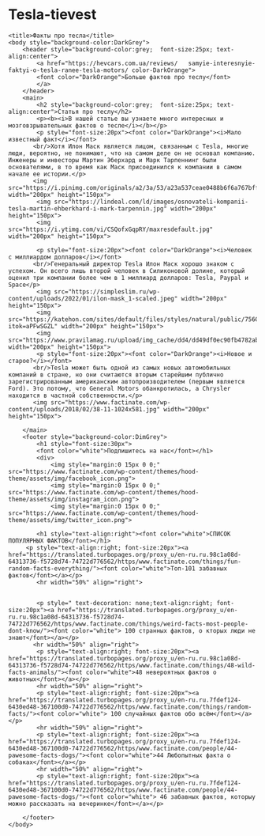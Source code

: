 # Tesla-tievest
<html>

    
    <title>Факты про тесла</title>
    <body style="background-color:DarkGrey">
        <header style="background-color:grey;  font-size:25px; text-align:center">
            <a href="https://hevcars.com.ua/reviews/   samyie-interesnyie-faktyi-o-tesla-ranee-tesla-motors/ color-DarkOrange">
            <font color="DarkOrange">Больше фактов про теслу</font>
            </a>
        </header>
        <main>
            <h2 style="background-color:grey;  font-size:25px; text-align:center">Статья про теслу</h2>
            <p><b><i>В нашей статье вы узнаете много интересных и мозговзрывательных фактов о тесле</i></b></p>
            <p style="font-size:20px"><font color="DarkOrange"><i>Мало известный факт</i></font>
           <br/>Хотя Илон Маск является лицом, связанным с Tesla, многие люди, вероятно, не понимают, что на самом деле он не основал компанию. Инженеры и инвесторы Мартин Эберхард и Марк Тарпеннинг были основателями, в то время как Маск присоединился к компании в самом начале ее истории.</p>
           <img src="https://i.pinimg.com/originals/a2/3a/53/a23a537ceae0488b6f6a767bff45336a.jpg" width="200px" height="150px">  
            <img src="https://lindeal.com/ld/images/osnovateli-kompanii-tesla-martin-ehberkhard-i-mark-tarpennin.jpg" width="200px" height="150px">
            <img src="https://i.ytimg.com/vi/CSQofxGqpRY/maxresdefault.jpg" width="200px" height="150px">

            <p style="font-size:20px"><font color="DarkOrange"><i>Человек с миллиардом долларов</i></font>
           <br/>Генеральный директор Tesla Илон Маск хорошо знаком с успехом. Он всего лишь второй человек в Силиконовой долине, который оценил три компании более чем в 1 миллиард долларов: Tesla, Paypal и Space</p>
            <img src="https://simpleslim.ru/wp-content/uploads/2022/01/ilon-mask_1-scaled.jpeg" width="200px" height="150px">  
            <img src="https://katehon.com/sites/default/files/styles/natural/public/756086941371942.jpg?itok=aPFwSGZL" width="200px" height="150px">
            <img src="https://www.pravilamag.ru/upload/img_cache/dd4/dd49df0ec90fb4782ab10f6dfd2ca4c1_ce_4000x2495x0x143_cropped_1332x888.jpg" width="200px" height="150px">
            <p style="font-size:20px"><font color="DarkOrange"><i>Новое и старое?</i></font>
           <br/>Tesla может быть одной из самых новых автомобильных компаний в стране, но они считаются вторым старейшим публично зарегистрированным американским автопроизводителем (первым является Ford). Это потому, что General Motors обанкротилась, а Chrysler находится в частной собственности.</p>
           <img src="https://www.factinate.com/wp-content/uploads/2018/02/38-11-1024x581.jpg" width="200px" height="150px">

        </main>
        <footer style="background-color:DimGrey">
            <h1 style="font-size:30px">
            <font color="white">Подпишитесь на нас</font></h1>
            <div>
                <img style="margin:0 15px 0 0;" src="https://www.factinate.com/wp-content/themes/hood-theme/assets/img/facebook_icon.png">
                <img style="margin:0 15px 0 0;" src="https://www.factinate.com/wp-content/themes/hood-theme/assets/img/instagram_icon.png">
                <img style="margin:0 15px 0 0;" src="https://www.factinate.com/wp-content/themes/hood-theme/assets/img/twitter_icon.png">
</div>

            <h1 style="text-align:right"><font color="white">СПИСОК ПОПУЛЯРНЫХ ФАКТОВ</font></h1>
         <p style="text-align:right; font-size:20px"><a href="https://translated.turbopages.org/proxy_u/en-ru.ru.98c1a08d-64313736-f5728d74-74722d776562/https/www.factinate.com/things/fun-random-facts-everything/"><font color="white">Топ-101 забавных фактов</font></a></p>
            <hr width="50%" align="right">


            <p style=" text-decoration: none;text-align:right; font-size:20px"><a href="https://translated.turbopages.org/proxy_u/en-ru.ru.98c1a08d-64313736-f5728d74-74722d776562/https/www.factinate.com/things/weird-facts-most-people-dont-know/"><font color="white"> 100 странных фактов, о кторых люди не знают</font></a></p>
           <hr width="50%" align="right">
            <p style="text-align:right; font-size:20px"><a href="https://translated.turbopages.org/proxy_u/en-ru.ru.98c1a08d-64313736-f5728d74-74722d776562/https/www.factinate.com/things/48-wild-facts-animals/"><font color="white">48 невероятных фактов о животных</font></a></p>
            <hr width="50%" align="right">
            <p style="text-align:right; font-size:20px"><a href="https://translated.turbopages.org/proxy_u/en-ru.ru.7fdef124-6430ed48-367100d0-74722d776562/https/www.factinate.com/things/random-facts/"><font color="white"> 100 случайных фактов обо всём</font></a></p>
            <hr width="50%" align="right">
            <p style="text-align:right; font-size:20px"><a href="https://translated.turbopages.org/proxy_u/en-ru.ru.7fdef124-6430ed48-367100d0-74722d776562/https/www.factinate.com/people/44-pawesome-facts-dogs/"><font color="white">44 Любопытных факта о собаках</font></a></p>
            <hr width="50%" align="right">
            <p style="text-align:right; font-size:20px"><a href="https://translated.turbopages.org/proxy_u/en-ru.ru.7fdef124-6430ed48-367100d0-74722d776562/https/www.factinate.com/people/44-pawesome-facts-dogs/"><font color="white"> 46 забавных фактов, которыу можно рассказать на вечеринке</font></a></p>
            
        </footer>
    </body>
</html>
